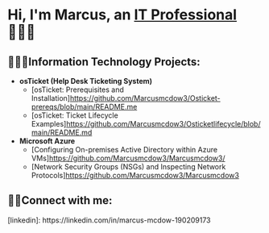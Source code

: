 <h1>Hi, I'm Marcus, an <a href="https://linkedin.com/in/marcus-mcdow-190209173">IT Professional</a> 👨🏿‍💻</h1>

<h2>👨🏿‍💻Information Technology Projects:</h2>

- <b>osTicket (Help Desk Ticketing System)</b>
  - [osTicket: Prerequisites and Installation]https://github.com/Marcusmcdow3/Osticket-prereqs/blob/main/README.me
  - [osTicket: Ticket Lifecycle Examples]https://github.com/Marcusmcdow3/Osticketlifecycle/blob/main/README.md
- <b>Microsoft Azure</b>
  - [Configuring On-premises Active Directory within Azure VMs]https://github.com/Marcusmcdow3/Marcusmcdow3/
  - [Network Security Groups (NSGs) and Inspecting Network Protocols]https://github.com/Marcusmcdow3/Marcusmcdow3
<h2>🤳🏿Connect with me:</h2>
[linkedin]: https://linkedin.com/in/marcus-mcdow-190209173
